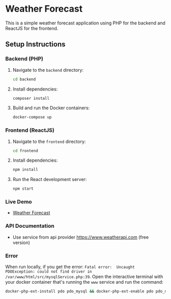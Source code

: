 # Weather Forecast

This is a simple weather forecast application using PHP for the backend and ReactJS for the frontend.

## Setup Instructions

### Backend (PHP)

1. Navigate to the `backend` directory:
    ```sh
    cd backend
    ```

2. Install dependencies:
    ```sh
    composer install
    ```

3. Build and run the Docker containers:
    ```sh
    docker-compose up
    ```

### Frontend (ReactJS)

1. Navigate to the `frontend` directory:
    ```sh
    cd frontend
    ```

2. Install dependencies:
    ```sh
    npm install
    ```

3. Run the React development server:
    ```sh
    npm start
    ```
    
### Live Demo

- [Weather Forecast](https://g-weather-forecast-red.vercel.app/)

### API Documentation

- Use service from api provider https://www.weatherapi.com (free version)

### Error
When run locally, if you get the error: `Fatal error:  Uncaught PDOException: could not find driver in /var/www/html/src/mysqlService.php:39`. Open the interactive terminal with your docker container that's running the `www` service and run the command: 
```sh
docker-php-ext-install pdo pdo_mysql && docker-php-ext-enable pdo pdo_mysql && apachectl restart
```

